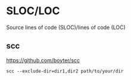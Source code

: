 SLOC/LOC
========

Source lines of code (SLOC)/lines of code (LOC)

scc
---

https://github.com/boyter/scc

    scc --exclude-dir=dir1,dir2 path/to/your/dir
